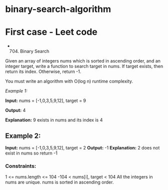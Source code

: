 # binary-search-algorithm

# First case - Leet code 
- 704. Binary Search

Given an array of integers nums which is sorted in ascending order, and an integer target, write a function to search target in nums. If target exists, then return its index. Otherwise, return -1.

You must write an algorithm with O(log n) runtime complexity.

*Example 1:*

**Input:** nums = [-1,0,3,5,9,12], target = 9

**Output:** 4

**Explanation:** 9 exists in nums and its index is 4


## Example 2:

**Input:** nums = [-1,0,3,5,9,12], target = 2
**Output:** -1
**Explanation:** 2 does not exist in nums so return -1
 

### Constraints:

1 <= nums.length <= 104
-104 < nums[i], target < 104
All the integers in nums are unique.
nums is sorted in ascending order.
